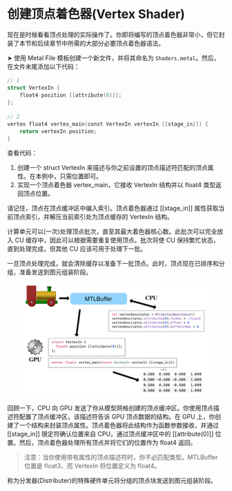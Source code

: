 # 创建顶点着色器(Vertex Shader)

现在是时候看看顶点处理的实际操作了。你即将编写的顶点着色器非常小，但它封装了本节和后续章节中所需的大部分必要顶点着色器语法。

➤ 使用 Metal File 模板创建一个新文件，并将其命名为 `Shaders.metal`。然后，在文件末尾添加以下代码：

```swift
// 1
struct VertexIn {
    float4 position [[attribute(0)]];
};

// 2
vertex float4 vertex_main(const VertexIn vertexIn [[stage_in]]) {
    return vertexIn.position;
}
```

查看代码：

1. 创建一个 struct VertexIn 来描述与你之前设置的顶点描述符匹配的顶点属性。在本例中，只需位置即可。
2. 实现一个顶点着色器 vertex\_main，它接收 VertexIn 结构并以 float4 类型返回顶点位置。

请记住，顶点在顶点缓冲区中编入索引。顶点着色器通过 \[\[stage\_in]] 属性获取当前顶点索引，并解压当前索引处为顶点缓存的 VertexIn 结构。

计算单元可以(一次)处理顶点批次，直至其最大着色器核心数。此批次可以完全放入 CU 缓存中，因此可以根据需要重复使用顶点。批次将使 CU 保持繁忙状态，直到处理完成，但其他 CU 应该可用于处理下一批。

一旦顶点处理完成，就会清除缓存以准备下一批顶点。此时，顶点现在已排序和分组，准备发送到图元组装阶段。

<figure><img src="../../../../.gitbook/assets/image (27).png" alt=""><figcaption></figcaption></figure>

回顾一下，CPU 向 GPU 发送了你从模型网格创建的顶点缓冲区。你使用顶点描述符配置了顶点缓冲区，该描述符告诉 GPU 顶点数据的结构。在 GPU 上，你创建了一个结构来封装顶点属性。顶点着色器将此结构作为函数参数接收，并通过 \[\[stage\_in]] 限定符确认位置来自 CPU，通过顶点缓冲区中的 \[\[attribute(0)]] 位置。然后，顶点着色器处理所有顶点并将它们的位置作为 float4 返回。

> 注意：当你使用带有属性的顶点描述符时，你不必匹配类型。MTLBuffer 位置是 float3，而 VertexIn 将位置定义为 float4。

称为分发器(Distributer)的特殊硬件单元将分组的顶点块发送到图元组装阶段。

